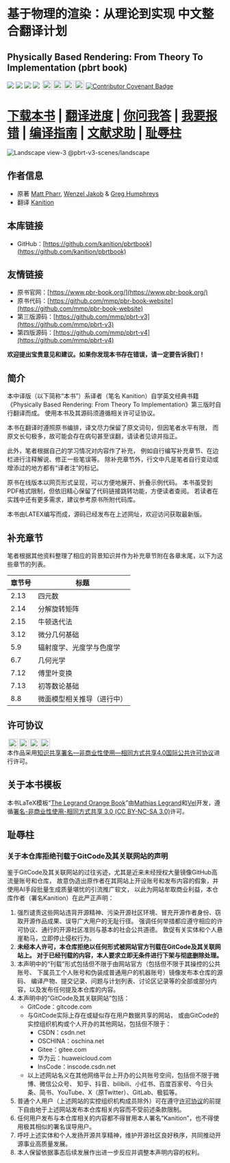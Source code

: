 # 基于物理的渲染：从理论到实现 中文整合翻译计划
## Physically Based Rendering: From Theory To Implementation (pbrt book) 
[![](https://img.shields.io/badge/源码语言-TeX-brightgreen?style=flat-square)](.)
[![](https://img.shields.io/github/downloads/kanition/pbrtbook/total?color=blue&label=下载量&style=flat-square)](https://github.com/kanition/pbrtbook/releases)
[![](https://img.shields.io/github/v/release/kanition/pbrtbook?color=orange&include_prereleases&label=最新进度版本&style=flat-square)](https://github.com/kanition/pbrtbook/releases/latest)
[![](https://img.shields.io/github/release-date-pre/kanition/pbrtbook?color=yellow&label=最新发布时间&style=flat-square)](https://github.com/kanition/pbrtbook/releases/latest)
[<a rel="license" href="#许可协议"><img style="height:22px!important;margin-left:3px;vertical-align:text-bottom;" src="https://mirrors.creativecommons.org/presskit/icons/cc.svg?ref=chooser-v1" alt=""><img style="height:22px!important;margin-left:3px;vertical-align:text-bottom;" src="https://mirrors.creativecommons.org/presskit/icons/by.svg?ref=chooser-v1" alt=""><img style="height:22px!important;margin-left:3px;vertical-align:text-bottom;" src="https://mirrors.creativecommons.org/presskit/icons/nc.svg?ref=chooser-v1" alt=""><img style="height:22px!important;margin-left:3px;vertical-align:text-bottom;" src="https://mirrors.creativecommons.org/presskit/icons/sa.svg?ref=chooser-v1" alt="">](#许可证)
[![Contributor Covenant Badge](https://img.shields.io/badge/%E8%B4%A1%E7%8C%AE%E8%80%85%E5%85%AC%E7%BA%A6-5E0D73?logo=contributorcovenant&logoColor=fff&style=flat-square)](CODE_OF_CONDUCT.md)
# [**下载本书**](https://github.com/kanition/pbrtbook/releases) | [翻译进度](https://github.com/users/kanition/projects/4) | [你问我答](https://github.com/kanition/pbrtbook/discussions?discussions_q=) | [我要报错](https://github.com/kanition/pbrtbook/issues/new/choose) | [编译指南](./CONTRIBUTING.md) | [文献求助](https://github.com/kanition/pbrtbook/discussions/41) | [耻辱柱](#耻辱柱)

![Landscape view-3 @pbrt-v3-scenes/landscape](Pictures/title.png)

## 作者信息
- 原著 [Matt Pharr](https://pharr.org/matt), [Wenzel Jakob](https://rgl.epfl.ch/people/wjakob) & [Greg Humphreys](https://x.com/humper)
- 翻译 [Kanition](https://github.com/kanition)

## 本库链接
- GitHub：[https://github.com/kanition/pbrtbook](https://github.com/kanition/pbrtbook)

## 友情链接
- 原书官网：[https://www.pbr-book.org/](https://www.pbr-book.org/)
- 原书代码：[https://github.com/mmp/pbr-book-website](https://github.com/mmp/pbr-book-website)
- 第三版源码：[https://github.com/mmp/pbrt-v3](https://github.com/mmp/pbrt-v3)
- 第四版源码：[https://github.com/mmp/pbrt-v4](https://github.com/mmp/pbrt-v4)

**欢迎提出宝贵意见和建议。如果你发现本书存在错误，请一定要告诉我们！**

## 简介
本中译版（以下简称“本书”）系译者（笔名 Kanition）自学英文经典书籍
《Physically Based Rendering: From Theory To Implementation》第三版时自行翻译而成。
使用本书及其源码须遵循相关许可证协议。

本书在翻译时遵照原书编排，译文尽力保留了原文词句，但因笔者水平有限，
而原文长句极多，故可能会存在病句甚至误翻，请读者见谅并指正。

此外，笔者根据自己的学习情况对内容作了补充，
例如自行编写补充章节、在边栏进行注释解说、修正一些笔误等。
除补充章节外，行文中凡是笔者自行变动或增添过的地方都有“译者注”的标记。

原书在线版本以网页形式呈现，可以方便地展开、折叠示例代码。
本书虽受到PDF格式限制，但依旧精心保留了代码链接跳转功能，方便读者查阅。
若读者在实践中还有更多需求，建议参考原书所附代码库。

本书由LATEX编写而成，源码已经发布在上述网址，欢迎访问获取最新版。

## 补充章节
笔者根据其他资料整理了相应的背景知识并作为补充章节附在各章末尾，以下为这些章节的列表。

| 章节号 | 标题                       |
| ------ | -------------------------- |
| 2.13   | 四元数                     |
| 2.14   | 分解旋转矩阵               |
| 2.15   | 牛顿迭代法                 |
| 3.12   | 微分几何基础               |
| 5.9    | 辐射度学、光度学与色度学   |
| 6.7    | 几何光学                   |
| 7.12   | 傅里叶变换                 |
| 7.13   | 初等数论基础               |
| 8.8    | 微面模型相关推导（进行中） |

## 许可协议
<a rel="license" href="https://creativecommons.org/licenses/by-nc-sa/4.0/deed.zh-hans"><img style="height:22px!important;margin-left:3px;vertical-align:text-bottom;" src="https://mirrors.creativecommons.org/presskit/icons/cc.svg?ref=chooser-v1" alt=""><img style="height:22px!important;margin-left:3px;vertical-align:text-bottom;" src="https://mirrors.creativecommons.org/presskit/icons/by.svg?ref=chooser-v1" alt=""><img style="height:22px!important;margin-left:3px;vertical-align:text-bottom;" src="https://mirrors.creativecommons.org/presskit/icons/nc.svg?ref=chooser-v1" alt=""><img style="height:22px!important;margin-left:3px;vertical-align:text-bottom;" src="https://mirrors.creativecommons.org/presskit/icons/sa.svg?ref=chooser-v1" alt=""></a><br />本作品采用<a rel="license" href="https://creativecommons.org/licenses/by-nc-sa/4.0/deed.zh-hans">知识共享署名—非商业性使用—相同方式共享4.0国际公共许可协议</a>进行许可。

## 关于本书模板
本书LaTeX模板“[The Legrand Orange Book](https://www.latextemplates.com/template/legrand-orange-book)”由[Mathias Legrand](mailto:legrand.mathias@gmail.com)和[Vel](mailto:vel@latextemplates.com)开发，遵循[署名-非商业性使用-相同方式共享 3.0 (CC BY-NC-SA 3.0)](https://creativecommons.org/licenses/by-nc-sa/3.0/)许可。

## 耻辱柱
### 关于本仓库拒绝刊载于GitCode及其关联网站的声明

鉴于GitCode及其关联网站的过往劣迹，尤其是近来未经授权大量镜像GitHub高流量账号和仓库，
故意伪造出原作者在其网站上开设账号和发布内容的假象，并使用AI手段批量生成质量堪忧的引流推广软文，
以此为网站牟取商业利益，本仓库作者（署名Kanition）在此严正声明：

1. 强烈谴责这些网站违背开源精神、污染开源社区环境、冒充开源作者身份、窃取开源作品成果、误导广大用户的无耻行径。
   强调任何举措都应遵守相应的许可协议、通行的开源社区准则与基本的社会公共道德。
   敦促有关实体和个人悬崖勒马，立即停止侵权行为。
2. **未经本人许可，本仓库拒绝以任何形式被网站官方刊载在GitCode及其关联网站上。
   对于已经刊载的内容，本人要求立即无条件进行下架与彻底删除处理。**
3. 本声明中的“刊载”形式包括但不限于由网站官方（包括但不限于其操控的公共账号、
   下属员工个人账号和伪装成普通用户的机器账号）镜像发布本仓库的源码、
   编译产物、提交记录、问题与计划列表、讨论区记录等的全部或部分内容，以及发布任何提及本仓库的内容。
4. 本声明中的“GitCode及其关联网站”包括：
    - GitCode：gitcode.com
    - 与GitCode实际上存在或疑似存在用户数据共享的网站，
      或由GitCode的实控组织机构或个人开办的其他网站，包括但不限于：
        - CSDN：csdn.net
        - OSCHINA：oschina.net
        - Gitee：gitee.com
        - 华为云：huaweicloud.com
        - InsCode：inscode.csdn.net
    - 以上述网站名义在其他网络平台上开办的公共账号空间，包括但不限于微博、微信公众号、
      知乎、抖音、bilibili、小红书、百度百家号、今日头条、简书、YouTube、X（原Twitter）、GitLab、极狐等。
5. 普通个人用户（上述网站的实控组织机构成员除外）可在遵守[许可协议](#许可协议)的前提下自由地于上述网站发布本仓库相关内容而不受前述条款限制。
6. 任何用户发布与本仓库相关的内容都不得冒用本人署名“Kanition”，也不得使用极其相似的署名误导用户。
7. 呼吁上述实体和个人发扬开源共享精神，维护开源社区良好秩序，共同推动开源事业高质量发展。
8. 本人保留依据事态后续发展作出进一步反应并调整本声明内容的权利。
